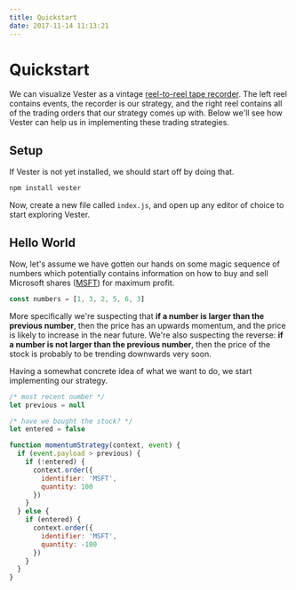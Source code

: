 ```yaml
---
title: Quickstart
date: 2017-11-14 11:13:21
---
```


# Quickstart

We can visualize Vester as a vintage [reel-to-reel tape recorder](https://www.google.com/search?tbm=isch&ei=1N8rWuuJItH7kwWy0oPADw&btnG=S%C3%B6k&q=reel+to+reel+tape+recorder). The left reel contains events, the recorder is our strategy, and the right reel contains all of the trading orders that our strategy comes up with. Below we'll see how Vester can help us in implementing these trading strategies.

## Setup

If Vester is not yet installed, we should start off by doing that.

```javascript
npm install vester
```

Now, create a new file called `index.js`, and open up any editor of choice to start exploring Vester.

## Hello World

Now, let's assume we have gotten our hands on some magic sequence of numbers which potentially contains information on how to buy and sell Microsoft shares ([MSFT](https://finance.google.com/finance?q=NASDAQ:MSFT)) for maximum profit.

```javascript
const numbers = [1, 3, 2, 5, 6, 3]
```

More specifically we're suspecting that **if a number is larger than the previous number**, then the price has an upwards momentum, and the price is likely to increase in the near future. We're also suspecting the reverse: **if a number is not larger than the previous number**, then the price of the stock is probably to be trending downwards very soon.

Having a somewhat concrete idea of what we want to do, we start implementing our strategy.

```javascript
/* most recent number */
let previous = null

/* have we bought the stock? */
let entered = false

function momentumStrategy(context, event) {
  if (event.payload > previous) {
    if (!entered) {
      context.order({
        identifier: 'MSFT',
        quantity: 100
      })
    }
  } else {
    if (entered) {
      context.order({
        identifier: 'MSFT',
        quantity: -100
      })
    }
  }
}
```
